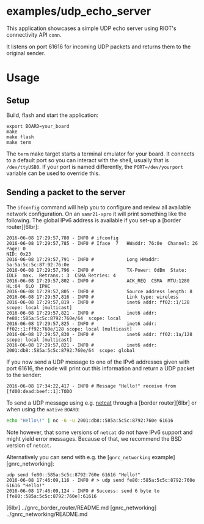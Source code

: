 examples/udp_echo_server
========================
This application showcases a simple UDP echo server using RIOT's connectivity
API `conn`.

It listens on port 61616 for incoming UDP packets and returns them to the
original sender.

Usage
=====

Setup
-----
Build, flash and start the application:
```
export BOARD=your_board
make
make flash
make term
```

The `term` make target starts a terminal emulator for your board. It
connects to a default port so you can interact with the shell, usually
that is `/dev/ttyUSB0`. If your port is named differently, the
`PORT=/dev/yourport` variable can be used to override this.


Sending a packet to the server
------------------------------

The `ifconfig` command will help you to configure and review all available
network configuration. On an `samr21-xpro` it will print something like the
following. The global IPv6 address is available if you set-up a [border
router][6lbr]:

```
2016-06-08 17:29:57,780 - INFO # ifconfig
2016-06-08 17:29:57,785 - INFO # Iface  7   HWaddr: 76:0e  Channel: 26  Page: 0
NID: 0x23
2016-06-08 17:29:57,791 - INFO #            Long HWaddr: 5a:5a:5c:5c:87:92:76:0e
2016-06-08 17:29:57,796 - INFO #            TX-Power: 0dBm  State: IDLE  max.  Retrans.: 3  CSMA Retries: 4
2016-06-08 17:29:57,802 - INFO #            ACK_REQ  CSMA  MTU:1280  HL:64  6LO  IPHC
2016-06-08 17:29:57,805 - INFO #            Source address length: 8
2016-06-08 17:29:57,816 - INFO #            Link type: wireless
2016-06-08 17:29:57,819 - INFO #            inet6 addr: ff02::1/128  scope: local [multicast]
2016-06-08 17:29:57,821 - INFO #            inet6 addr: fe80::585a:5c5c:8792:760e/64  scope: local
2016-06-08 17:29:57,825 - INFO #            inet6 addr: ff02::1:ff92:760e/128 scope: local [multicast]
2016-06-08 17:29:57,830 - INFO #            inet6 addr: ff02::1a/128  scope: local [multicast]
2016-06-08 17:29:57,821 - INFO #            inet6 addr: 2001:db8::585a:5c5c:8792:760e/64  scope: global
```

If you now send a UDP message to one of the IPv6 addresses given with port 61616,
the node will print out this information and return a UDP packet to the sender:

```
2016-06-08 17:34:22,417 - INFO # Message "Hello!" receive from [fd00:dead:beef::1]:TODO
```

To send a UDP message using e.g. [netcat](http://nc110.sourceforge.net/)
through a [border router][6lbr] or when using the `native` `BOARD`:

```bash
echo "Hello\!" | nc -6 -u 2001:db8::585a:5c5c:8792:760e 61616
```

Note however, that some versions of `netcat` do not have IPv6 support and might
yield error messages. Because of that, we recommend the BSD version of `netcat`.

Alternatively you can send with e.g. the [`gnrc_networking`
example][gnrc_networking]:

```
udp send fe80::585a:5c5c:8792:760e 61616 "Hello!"
2016-06-08 17:46:09,116 - INFO # > udp send fe80::585a:5c5c:8792:760e 61616 "Hello!"
2016-06-08 17:46:09,124 - INFO # Success: send 6 byte to [fe80::585a:5c5c:8792:760e]:61616
```

  [6lbr] ../gnrc_border_router/README.md
  [gnrc_networking] ../gnrc_networking/README.md
